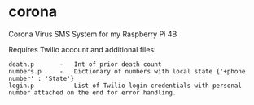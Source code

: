 # corona
Corona Virus SMS System for my Raspberry Pi 4B



Requires Twilio account and additional files:

<pre><code>death.p       -   Int of prior death count
numbers.p     -   Dictionary of numbers with local state {'+phone number' : 'State'}
login.p       -   List of Twilio login credentials with personal number attached on the end for error handling.</code></pre>
   
